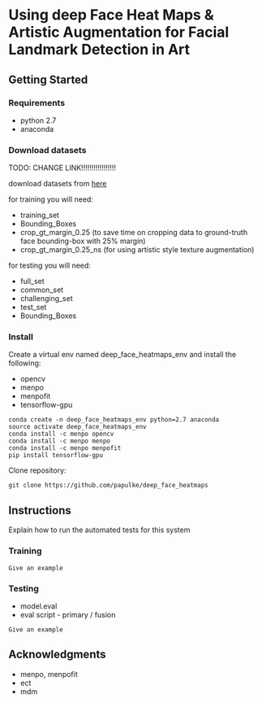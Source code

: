 # Using deep Face Heat Maps & Artistic Augmentation for Facial Landmark Detection in Art

## Getting Started

### Requirements

* python 2.7
* anaconda

### Download datasets
TODO: CHANGE LINK!!!!!!!!!!!!!!!!!

download datasets from [here](https://www.dropbox.com/sh/3r481u61mqd0pso/AAAyuhdUX0tomYdsYtn6QXZfa?dl=0)

for training you will need:
* training_set
* Bounding_Boxes
* crop_gt_margin_0.25 (to save time on cropping data to ground-truth face bounding-box with 25% margin)
* crop_gt_margin_0.25_ns (for using artistic style texture augmentation)

for testing you will need:
* full_set
* common_set
* challenging_set
* test_set
* Bounding_Boxes


### Install

Create a virtual env named deep_face_heatmaps_env and install the following:
* opencv
* menpo
* menpofit
* tensorflow-gpu

```
conda create -n deep_face_heatmaps_env python=2.7 anaconda
source activate deep_face_heatmaps_env
conda install -c menpo opencv
conda install -c menpo menpo
conda install -c menpo menpofit
pip install tensorflow-gpu

```

Clone repository:

```
git clone https://github.com/papulke/deep_face_heatmaps
```

## Instructions

Explain how to run the automated tests for this system

### Training


```
Give an example
```

### Testing 

* model.eval
* eval script - primary / fusion

```
Give an example
```

## Acknowledgments

* menpo, menpofit
* ect
* mdm
